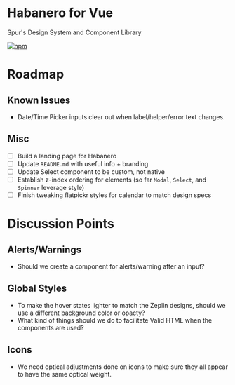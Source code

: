 # Habanero for Vue

Spur's Design System and Component Library

[![npm](https://img.shields.io/npm/v/habanero-vue.svg?style=flat-square)](https://www.npmjs.com/package/habanero-vue)

# Roadmap

## Known Issues

- Date/Time Picker inputs clear out when label/helper/error text changes.

## Misc

- [ ] Build a landing page for Habanero
- [ ] Update `README.md` with useful info + branding
- [ ] Update Select component to be custom, not native
- [ ] Establish z-index ordering for elements (so far `Modal`, `Select`, and `Spinner` leverage style)
- [ ] Finish tweaking flatpickr styles for calendar to match design specs

# Discussion Points

## Alerts/Warnings

- Should we create a component for alerts/warning after an input?

## Global Styles

- To make the hover states lighter to match the Zeplin designs, should we use a different background color or opacty?
- What kind of things should we do to facilitate Valid HTML when the components are used?

## Icons

- We need optical adjustments done on icons to make sure they all appear to have the same optical weight.
